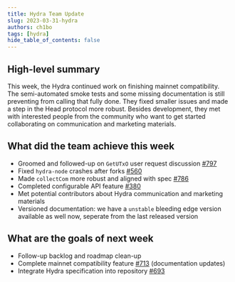 ```yaml
---
title: Hydra Team Update
slug: 2023-03-31-hydra
authors: ch1bo
tags: [hydra]
hide_table_of_contents: false
---
```


## High-level summary

This week, the Hydra continued work on finishing mainnet compatibility. The
semi-automated smoke tests and some missing documentation is still preventing
from calling that fully done. They fixed smaller issues and made a step in the
Head protocol more robust. Besides development, they met with interested people
from the community who want to get started collaborating on communication and
marketing materials.

## What did the team achieve this week

-   Groomed and followed-up on `GetUTxO` user request discussion [#797](https://github.com/input-output-hk/hydra/discussions/797)
-   Fixed `hydra-node` crashes after forks [#560](https://github.com/input-output-hk/hydra/issues/560)
-   Made `collectCom` more robust and aligned with spec [#786](https://github.com/input-output-hk/hydra/pull/786)
-   Completed configurable API feature [#380](https://github.com/input-output-hk/hydra/issues/380)
-   Met potential contributors about Hydra communication and marketing materials
-   Versioned documentation: we have a `unstable` bleeding edge version available as well now, seperate from the last released version

## What are the goals of next week

-   Follow-up backlog and roadmap clean-up
-   Complete mainnet compatibility feature [#713](https://github.com/input-output-hk/hydra/issues/713) (documentation updates)
-   Integrate Hydra specification into repository [#693](https://github.com/input-output-hk/hydra/issues/693)
